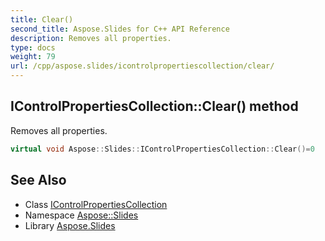 ```yaml
---
title: Clear()
second_title: Aspose.Slides for C++ API Reference
description: Removes all properties.
type: docs
weight: 79
url: /cpp/aspose.slides/icontrolpropertiescollection/clear/
---
```

## IControlPropertiesCollection::Clear() method


Removes all properties.

```cpp
virtual void Aspose::Slides::IControlPropertiesCollection::Clear()=0
```

## See Also

* Class [IControlPropertiesCollection](./)
* Namespace [Aspose::Slides](../)
* Library [Aspose.Slides](../../)
